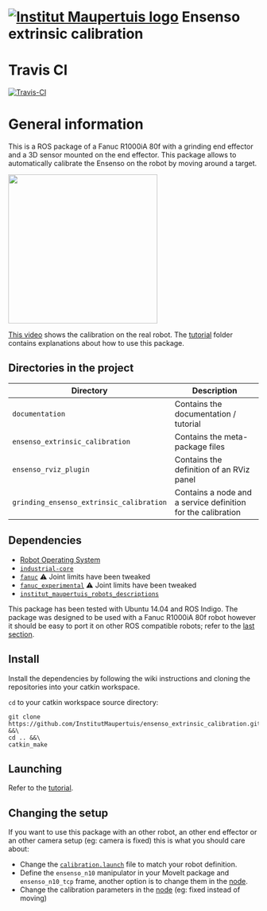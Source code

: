  [![Institut Maupertuis logo](https://avatars1.githubusercontent.com/u/12760694?v=3&s=80)](http://www.institutmaupertuis.fr) Ensenso extrinsic calibration
=============================

# Travis CI

[![Travis-CI](https://api.travis-ci.org/InstitutMaupertuis/ensenso_extrinsic_calibration.svg?branch=indigo-devel)](https://travis-ci.org/InstitutMaupertuis/ensenso_extrinsic_calibration/branches) 

# General information

This is a ROS package of a Fanuc R1000iA 80f with a grinding end effector and a 3D sensor mounted on the end effector.
This package allows to automatically calibrate the Ensenso on the robot by moving around a target.

<img src="https://raw.githubusercontent.com/InstitutMaupertuis/ensenso_extrinsic_calibration/indigo-devel/documentation/01.png" align="center" height="300">

[This video](https://youtu.be/2g6gdx8fKX8) shows the calibration on the real robot.
The [tutorial](documentation/tutorial.md) folder contains explanations about how to use this package.

Directories in the project
--------------------------

| Directory  | Description
------------ | -----------
`documentation` | Contains the documentation / tutorial
`ensenso_extrinsic_calibration` |  Contains the meta-package files
`ensenso_rviz_plugin` | Contains the definition of an RViz panel
`grinding_ensenso_extrinsic_calibration` | Contains a node and a service definition for the calibration

Dependencies
------------
- [Robot Operating System](http://wiki.ros.org/ROS/Installation)
- [`industrial-core`](http://wiki.ros.org/industrial_core)
- [`fanuc`](https://github.com/InstitutMaupertuis/fanuc.git) :warning: Joint limits have been tweaked
- [`fanuc_experimental`](https://github.com/InstitutMaupertuis/fanuc_experimental.git) :warning: Joint limits have been tweaked
- [`institut_maupertuis_robots_descriptions`](https://github.com/InstitutMaupertuis/institut_maupertuis_robots_descriptions)

This package has been tested with Ubuntu 14.04 and ROS Indigo.
The package was designed to be used with a Fanuc R1000iA 80f robot however it should be easy to port it on other ROS compatible robots; refer to the [last section](https://github.com/InstitutMaupertuis/ensenso_extrinsic_calibration/blob/indigo-devel/README.md#changing-the-setup).

Install
-------
Install the dependencies by following the wiki instructions and cloning the repositories into your catkin workspace.

`cd` to your catkin workspace source directory:
```
git clone https://github.com/InstitutMaupertuis/ensenso_extrinsic_calibration.git &&\
cd .. &&\
catkin_make
```

Launching
---------
Refer to the [tutorial](documentation/tutorial.md).

Changing the setup
------------------
If you want to use this package with an other robot, an other end effector or an other camera setup (eg: camera is fixed) this is what you should care about:

- Change the [`calibration.launch`](https://github.com/InstitutMaupertuis/ensenso_extrinsic_calibration/blob/indigo-devel/grinding_ensenso_extrinsic_calibration/launch/calibration.launch) file to match your robot definition.
- Define the `ensenso_n10` manipulator in your MoveIt package and `ensenso_n10_tcp` frame, another option is to change them in the [node](https://github.com/InstitutMaupertuis/ensenso_extrinsic_calibration/blob/indigo-devel/grinding_ensenso_extrinsic_calibration/src/ensenso_extrinsic_calibration.cpp#L29-L34).
- Change the calibration parameters in the [node](https://github.com/InstitutMaupertuis/ensenso_extrinsic_calibration/blob/indigo-devel/grinding_ensenso_extrinsic_calibration/src/ensenso_extrinsic_calibration.cpp#L304) (eg: fixed instead of moving)
